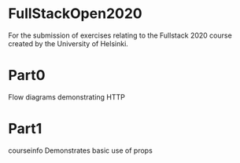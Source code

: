 # FullStackOpen2020

For the submission of exercises relating to the Fullstack 2020 course created by the University of Helsinki.


# Part0
  Flow diagrams demonstrating HTTP 
# Part1
  courseinfo
    Demonstrates basic use of props
   
